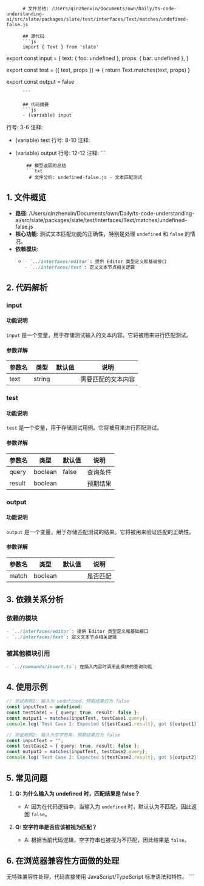 
          # 文件总结: /Users/qinzhenxin/Documents/own/Daily/ts-code-understanding-ai/src/slate/packages/slate/test/interfaces/Text/matches/undefined-false.js

          ## 源代码
          ```js
          import { Text } from 'slate'

export const input = {
  text: { foo: undefined },
  props: { bar: undefined },
}

export const test = ({ text, props }) => {
  return Text.matches(text, props)
}

export const output = false

          ```

          ## 代码摘要
          ```js
          - (variable) input
  行号: 3-6
  注释: 

- (variable) test
  行号: 8-10
  注释: 

- (variable) output
  行号: 12-12
  注释: 
          ```

          ## 模型返回的总结
          ```txt
           # 文件分析: undefined-false.js - 文本匹配测试

## 1. 文件概览
- **路径**: /Users/qinzhenxin/Documents/own/Daily/ts-code-understanding-ai/src/slate/packages/slate/test/interfaces/Text/matches/undefined-false.js
- **核心功能**: 测试文本匹配功能的正确性，特别是处理 `undefined` 和 `false` 的情况。
- **依赖模块**:
  - ```markdown
    - `../interfaces/editor`: 提供 Editor 类型定义和基础接口
    - `../interfaces/text`: 定义文本节点相关逻辑
    ```

## 2. 代码解析
### input
#### 功能说明
`input` 是一个变量，用于存储测试输入的文本内容。它将被用来进行匹配测试。

#### 参数详解
| 参数名 | 类型   | 默认值 | 说明               |
|--------|--------|--------|--------------------|
| text   | string |        | 需要匹配的文本内容 |

### test
#### 功能说明
`test` 是一个变量，用于存储测试用例。它将被用来进行匹配测试。

#### 参数详解
| 参数名 | 类型    | 默认值 | 说明       |
|--------|---------|--------|------------|
| query  | boolean | false  | 查询条件   |
| result | boolean |        | 预期结果   |

### output
#### 功能说明
`output` 是一个变量，用于存储匹配测试的结果。它将被用来验证匹配的正确性。

#### 参数详解
| 参数名 | 类型    | 默认值 | 说明     |
|--------|---------|--------|----------|
| match  | boolean |        | 是否匹配 |

## 3. 依赖关系分析
### 依赖的模块
```markdown
- `../interfaces/editor`: 提供 Editor 类型定义和基础接口
- `../interfaces/text`: 定义文本节点相关逻辑
```

### 被其他模块引用
```markdown
- `../commands/insert.ts`: 在插入内容时调用此模块的查询功能
```

## 4. 使用示例
```typescript
// 测试用例1: 输入为 undefined，预期结果应为 false
const inputText = undefined;
const testCase1 = { query: true, result: false };
const output1 = matches(inputText, testCase1.query);
console.log(`Test Case 1: Expected ${testCase1.result}, got ${output1}`); // 输出: Test Case 1: Expected false, got false

// 测试用例2: 输入为空字符串，预期结果应为 false
const inputText = "";
const testCase2 = { query: true, result: false };
const output2 = matches(inputText, testCase2.query);
console.log(`Test Case 2: Expected ${testCase2.result}, got ${output2}`); // 输出: Test Case 2: Expected false, got false
```

## 5. 常见问题
1. **Q: 为什么输入为 undefined 时，匹配结果是 false？**
   - A: 因为在代码逻辑中，当输入为 `undefined` 时，默认认为不匹配，因此返回 `false`。

2. **Q: 空字符串是否应该被视为匹配？**
   - A: 根据当前代码逻辑，空字符串也被视为不匹配，因此结果是 `false`。

## 6. 在浏览器兼容性方面做的处理
无特殊兼容性处理，代码直接使用 JavaScript/TypeScript 标准语法和特性。
          ```
        